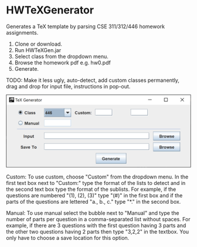 # HWTeXGenerator
Generates a TeX template by parsing CSE 311/312/446 homework assignments. 
1. Clone or download.
2. Run HWTeXGen.jar
3. Select class from the dropdown menu.
4. Browse the homework pdf e.g. hw0.pdf
5. Generate.

TODO: Make it less ugly, auto-detect, add custom classes permanently, drag and drop for input file, instructions in pop-out.

![GUI image](https://github.com/NelsonTanCS/HWTeXGenerator/blob/master/texgen.PNG)

Custom: To use custom, choose "Custom" from the dropdown menu. In the first text box next to "Custom:" type the format of the lists to detect and in the second text box type the format of the sublists. For example, if the questions are numbered "(1), (2), (3)" type "(#)" in the first box and if the parts of the questions are lettered "a., b., c." type "\*." in the second box.

Manual: To use manual select the bubble next to "Manual" and type the number of parts per question in a comma-separated list without spaces. For example, if there are 3 questions with the first question having 3 parts and the other two questions having 2 parts then type "3,2,2" in the textbox. You only have to choose a save location for this option.
